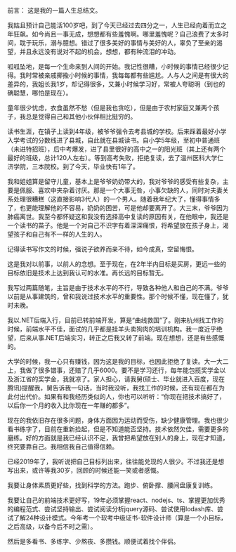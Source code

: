 前言： 这是我的一篇人生总结文。

我姑且预计自己能活100岁吧，到了今天已经过去四分之一，人生已经向着而立之年狂飙。如今尚且一事无成，想想都有些羞愧啊。哪里羞愧呢？自己浪费了太多时间，耽于玩乐，溺与臆想。错过了很多美好的事情与美好的人，辜负了至亲的渴望，并且永远没有说对不起的机会。想想，都有种流泪的冲动。

呱呱坠地，是每一个生命来到人间的开始。我记性很糟，小时候的事情已经很少记得。我时常被亲戚揶揄小时候的事情，我每每都有些尴尬。人与人之间是有很大的差异的，我姐长我1岁，却记得很多，又兼小时候学习好，常被人夸聪明（到也的确聪慧，哪怕是现在）。

童年很少忧虑，衣食虽然不愁（但是我也贪吃），但是由于农村家庭又兼两个孩子，我总是觉得自己和其他小伙伴相比挺穷的。

读书生涯，在镇子上读到4年级，被爷爷强令去考县城的学校。后来踩着最好小学入学考试的分数线进了县城，自此就在县城读书。自小学5年级，至初中普通班（未进特招班），后中考爆发，进了县里很好的高中之一的阳光班（其上还有两个最好的班级，总计120人左右）。等到高考失败，拒绝复读，去了温州医科大学仁济学院，三本院校。到了今天，毕业快有1年了。

我和姐姐算是留守儿童，基本上是爷爷奶奶带大的，我对爷爷的感受有些复杂，主要是佩服、喜欢中夹杂着讨厌。那是一个大事无咎，小事欠缺的人，同时对夫妻关系处理很糟糕（这直接影响3代人）的一个男人。随着我年纪大了，懂得事情多了，也更能理解他的不容易，奶奶的困苦，可是他却要离开了。大三末，爷爷因为肺癌离世。我至今都怀疑这和我没有选择高中复读的原因有关，在他眼中，我还是一个读书的苗子。他是一个对自己不识字有着深深痛恨，将希望放在孩子身上，渴望孩子和自己有不一样的人生的人。

记得读书写作文的时候，强说子欲养而亲不待，如今成真，空留悔恨。

这是我对以前事，以前人的念想。至于现在，在2年半内目标是买房，更远一些的目标依旧是技术上达到我认可的水准。再长远的目标暂无。

我写过两篇随笔，主旨是由于技术水平的不行，导致各种他人和自己的不满。爷爷以前是从事建筑的，曾和我说过技术水平的重要性。那个时候不懂，现在懂了，犹时未晚。

我以.NET后端入行，目前已转前端开发，算是“曲线救国”了。刚来杭州找工作的时候，前端水平不佳，面试的几乎都是挂羊头卖狗肉的培训机构。我一度近乎绝望，后来从事.NET后端实习，转正之后我又转了前端。现在想想，还是有些感慨的。

大学的时候，我一心只有赚钱，因为这是我的目标，也因此拒绝了复读。大一大二上，我做了很多错事，还赔了几乎6000。要不是学习还行，每年能包揽奖学金以及浙江省的奖学金，我就凉了。家人担心，请我舅(硕士、毕业就进入百度，现在腾讯)提醒我，舅告诉我一句话，当时我没听，我找工作的时候，还有现在都在为此付出代价。如果有和我经历类似的人，你也可以听听：“你现在把技术搞好了，以后你一个月的收入比你现在一年赚的都多”。

现在的我依旧存在很多问题，身体方面因为运动而受伤，缺少健康管理。我也很少看书练字了，目前在重新捡起，但是不知道能否坚持。技术依然欠佳，需要更多的磨练。好的方面就是我已经认识不足，我曾把希望放在别人的身上，现在才知道，终究要靠自己。我相信我自己值得信赖。

已经2019年了，我听说把自己目标列出来，往往能兑现的人很少。不过我还是想写出来，或许等我30岁，回顾的时候还能一笑或者感慨。

我要让身体素质更好些，找到科学的方法。跑步、俯卧撑、腰间盘康复训练。

我要让自己的前端技术更好写，19年必须掌握react、nodejs、ts、掌握更加优秀的编程范式、尝试坚持输出、尝试阅读分析jquery源码、尝试使用lodash库、尝试了解24种设计模式。今年考一个软考中级证书-软件设计师（算是一个小目标，之后高级，以备今后不时之需）。

然后是多看书、多练字、少熬夜、多攒钱。顺便试着找个伴侣。